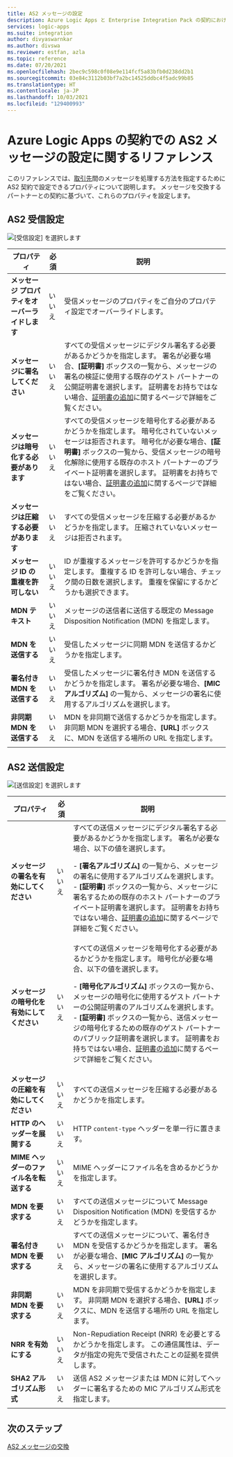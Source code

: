 ```yaml
---
title: AS2 メッセージの設定
description: Azure Logic Apps と Enterprise Integration Pack の契約における AS2 メッセージの設定に関するリファレンス ガイド。
services: logic-apps
ms.suite: integration
author: divyaswarnkar
ms.author: divswa
ms.reviewer: estfan, azla
ms.topic: reference
ms.date: 07/20/2021
ms.openlocfilehash: 2bec9c598c0f08e9e114fcf5a83bfb0d238dd2b1
ms.sourcegitcommit: 03e84c3112b03bf7a2bc14525ddbc4f5adc99b85
ms.translationtype: HT
ms.contentlocale: ja-JP
ms.lasthandoff: 10/03/2021
ms.locfileid: "129400993"
---
```

# <a name="reference-for-as2-message-settings-in-agreements-for-azure-logic-apps"></a>Azure Logic Apps の契約での AS2 メッセージの設定に関するリファレンス

このリファレンスでは、[取引先](logic-apps-enterprise-integration-partners.md)間のメッセージを処理する方法を指定するために AS2 契約で設定できるプロパティについて説明します。 メッセージを交換するパートナーとの契約に基づいて、これらのプロパティを設定します。

<a name="AS2-incoming-messages"></a>

## <a name="as2-receive-settings"></a>AS2 受信設定

![[受信設定] を選択します](./media/logic-apps-enterprise-integration-as2-message-settings/receive-settings.png)

| プロパティ | 必須 | 説明 |
|----------|----------|-------------|
| **メッセージ プロパティをオーバーライドします** | いいえ | 受信メッセージのプロパティをご自分のプロパティ設定でオーバーライドします。 |
| **メッセージに署名してください** | いいえ | すべての受信メッセージにデジタル署名する必要があるかどうかを指定します。 署名が必要な場合、**[証明書]** ボックスの一覧から、メッセージの署名の検証に使用する既存のゲスト パートナーの公開証明書を選択します。 証明書をお持ちではない場合、[証明書の追加](../logic-apps/logic-apps-enterprise-integration-certificates.md)に関するページで詳細をご覧ください。 |
| **メッセージは暗号化する必要があります** | いいえ | すべての受信メッセージを暗号化する必要があるかどうかを指定します。 暗号化されていないメッセージは拒否されます。 暗号化が必要な場合、**[証明書]** ボックスの一覧から、受信メッセージの暗号化解除に使用する既存のホスト パートナーのプライベート証明書を選択します。 証明書をお持ちではない場合、[証明書の追加](../logic-apps/logic-apps-enterprise-integration-certificates.md)に関するページで詳細をご覧ください。 |
| **メッセージは圧縮する必要があります** | いいえ | すべての受信メッセージを圧縮する必要があるかどうかを指定します。 圧縮されていないメッセージは拒否されます。 |
| **メッセージ ID の重複を許可しない** | いいえ | ID が重複するメッセージを許可するかどうかを指定します。 重複する ID を許可しない場合、チェック間の日数を選択します。 重複を保留にするかどうかも選択できます。 |
| **MDN テキスト** | いいえ | メッセージの送信者に送信する既定の Message Disposition Notification (MDN) を指定します。 |
| **MDN を送信する** | いいえ | 受信したメッセージに同期 MDN を送信するかどうかを指定します。  |
| **署名付き MDN を送信する** | いいえ | 受信したメッセージに署名付き MDN を送信するかどうかを指定します。 署名が必要な場合、**[MIC アルゴリズム]** の一覧から、メッセージの署名に使用するアルゴリズムを選択します。 |
| **非同期 MDN を送信する** | いいえ | MDN を非同期で送信するかどうかを指定します。 非同期 MDN を選択する場合、**[URL]** ボックスに、MDN を送信する場所の URL を指定します。 |
||||

<a name="AS2-outgoing-messages"></a>

## <a name="as2-send-settings"></a>AS2 送信設定

![[送信設定] を選択します](./media/logic-apps-enterprise-integration-as2-message-settings/send-settings.png)

| プロパティ | 必須 | 説明 |
|----------|----------|-------------|
| **メッセージの署名を有効にしてください** | いいえ | すべての送信メッセージにデジタル署名する必要があるかどうかを指定します。 署名が必要な場合、以下の値を選択します。 <p>- **[署名アルゴリズム]** の一覧から、メッセージの署名に使用するアルゴリズムを選択します。 <br>- **[証明書]** ボックスの一覧から、メッセージに署名するための既存のホスト パートナーのプライベート証明書を選択します。 証明書をお持ちではない場合、[証明書の追加](../logic-apps/logic-apps-enterprise-integration-certificates.md)に関するページで詳細をご覧ください。 |
| **メッセージの暗号化を有効にしてください** | いいえ | すべての送信メッセージを暗号化する必要があるかどうかを指定します。 暗号化が必要な場合、以下の値を選択します。 <p>- **[暗号化アルゴリズム]** ボックスの一覧から、メッセージの暗号化に使用するゲスト パートナーの公開証明書のアルゴリズムを選択します。 <br>- **[証明書]** ボックスの一覧から、送信メッセージの暗号化するための既存のゲスト パートナーのパブリック証明書を選択します。 証明書をお持ちではない場合、[証明書の追加](../logic-apps/logic-apps-enterprise-integration-certificates.md)に関するページで詳細をご覧ください。 |
| **メッセージの圧縮を有効にしてください** | いいえ | すべての送信メッセージを圧縮する必要があるかどうかを指定します。 |
| **HTTP のヘッダーを展開する** | いいえ | HTTP `content-type` ヘッダーを単一行に置きます。 |
| **MIME ヘッダーのファイル名を転送する** | いいえ | MIME ヘッダーにファイル名を含めるかどうかを指定します。 |
| **MDN を要求する** | いいえ | すべての送信メッセージについて Message Disposition Notification (MDN) を受信するかどうかを指定します。 |
| **署名付き MDN を要求する** | いいえ | すべての送信メッセージについて、署名付き MDN を受信するかどうかを指定します。 署名が必要な場合、**[MIC アルゴリズム]** の一覧から、メッセージの署名に使用するアルゴリズムを選択します。 |
| **非同期 MDN を要求する** | いいえ | MDN を非同期で受信するかどうかを指定します。 非同期 MDN を選択する場合、**[URL]** ボックスに、MDN を送信する場所の URL を指定します。 |
| **NRR を有効にする** | いいえ | Non-Repudiation Receipt (NRR) を必要とするかどうかを指定します。 この通信属性は、データが指定の宛先で受信されたことの証拠を提供します。 |
| **SHA2 アルゴリズム形式** | いいえ | 送信 AS2 メッセージまたは MDN に対してヘッダーに署名するための MIC アルゴリズム形式を指定します。 |
||||

## <a name="next-steps"></a>次のステップ

[AS2 メッセージの交換](../logic-apps/logic-apps-enterprise-integration-as2.md)
